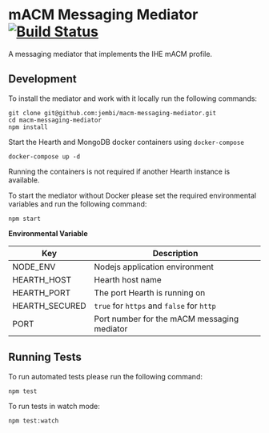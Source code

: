 # mACM Messaging Mediator [![Build Status](https://travis-ci.com/jembi/macm-messaging-mediator.svg?token=HL2Z5FKkgvPyxYf3MGbf&branch=master)](https://travis-ci.com/jembi/macm-messaging-mediator)

A messaging mediator that implements the IHE mACM profile.

## Development
To install the mediator and work with it locally run the following commands:

```
git clone git@github.com:jembi/macm-messaging-mediator.git
cd macm-messaging-mediator
npm install
```
Start the Hearth and MongoDB docker containers using `docker-compose`  
```
docker-compose up -d
```
Running the containers is not required if another Hearth instance is available.

To start the mediator without Docker please set the required environmental variables and run the following command:
```
npm start
```
**Environmental Variable**  

  Key  | Description
 ------- | -----------
 NODE_ENV | Nodejs application environment
 HEARTH_HOST | Hearth host name
 HEARTH_PORT | The port Hearth is running on
 HEARTH_SECURED | `true` for `https` and `false` for `http`
 PORT | Port number for the mACM messaging mediator

## Running Tests

To run automated tests please run the following command:
```
npm test
```

To run tests in watch mode:
```
npm test:watch
```
